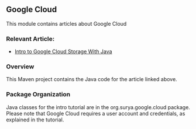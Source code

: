 ## Google Cloud

This module contains articles about Google Cloud

### Relevant Article:

- [Intro to Google Cloud Storage With Java](https://www.surya.com/java-google-cloud-storage)

### Overview

This Maven project contains the Java code for the article linked above.

### Package Organization

Java classes for the intro tutorial are in the org.surya.google.cloud package. Please note that Google Cloud requires
a user account and credentials, as explained in the tutorial.
